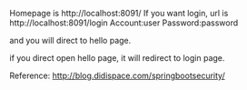 Homepage is http://localhost:8091/
If you want login, url is http://localhost:8091/login
Account:user
Password:password

and you will direct to hello page.

if you direct open hello page, it will redirect to login page.

Reference: http://blog.didispace.com/springbootsecurity/